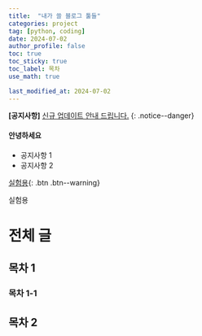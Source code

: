 ```yaml
---
title:  "내가 쓸 블로그 툴들" 
categories: project
tag: [python, coding]
date: 2024-07-02
author_profile: false
toc: true
toc_sticky: true
toc_label: 목차
use_math: true

last_modified_at: 2024-07-02
---
```




**[공지사항]** [신규 업데이트 안내 드립니다.](https://www.google.com/)
{: .notice--danger}


<div class="notice--success">
    <h4> 안녕하세요 </h4>
    <ul>
        <li> 공지사항 1 </li>
        <li> 공지사항 2 </li>
    </ul>
</div>

[실험용](https://www.google.com/){: .btn .btn--warning}

실험용 

# 전체 글
## 목차 1
### 목차 1-1
## 목차 2